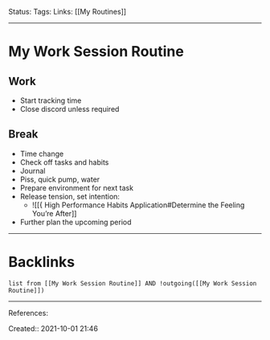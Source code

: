 Status: 
Tags: 
Links: [[My Routines]]
___
# My Work Session Routine
## Work
- Start tracking time
- Close discord unless required
## Break
- Time change
- Check off tasks and habits
- Journal
- Piss, quick pump, water
- Prepare environment for next task
- Release tension, set intention:
	- ![[{ High Performance Habits Application#Determine the Feeling You’re After]]
- Further plan the upcoming period
___
# Backlinks
```dataview
list from [[My Work Session Routine]] AND !outgoing([[My Work Session Routine]])
```
___
References:

Created:: 2021-10-01 21:46
